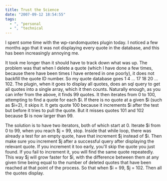 ```yaml
---
title: Trust the Science
date: "2007-09-12 18:54:55"
tags:
  - ", "personal
  - ", "technical
---
```

I spent some time with the wp-randomquotes plugin today.  I noticed a few months ago that it was not displaying every quote in the database, and this has been increasingly annoying me.

It took me longer than it should have to track down what was up.  The problem was that when I delete a quote (which I have done a few times, because there have been times I have entered in one poorly), it does not backfill the quote ID number.  So my quote database goes 1 4 ... 17 18 20 ... 102.  The plugin, when it goes to display all quotes, does an sql query to get all quotes into a single array, which it then counts.  Naturally enough, as you can infer from the above, it finds 99 quotes.  It then iterates from 0 to 100, attempting to find a quote for each $i.  If there is no quote at a given $i (such as $i=2), it skips it.  It gets quote 100 because it increments $i after the test but before it tries to pull the quote.  But it misses quotes 101 and 102 because $i is now larger than 99.  

The solution is to have two iterators, both of which start at 0.  Iterate $i from 0 to 99, when you reach $j = 99, stop.  Inside that while loop, there was already a test for an empty quote, have that increment $j instead of $i.  Then make sure you increment $j after a successful query after displaying the relevant quote.  If you increment it too early, you'll skip the quote you just found.  If you fail to increment it, you will find the same quote repeatedly. This way $j will grow faster for $i, with the difference between them at any given time being equal to the number of deleted quotes that have been reached at that point of the process.  So that when $i = 99, $j = 102.  Then all the quotes display.  

